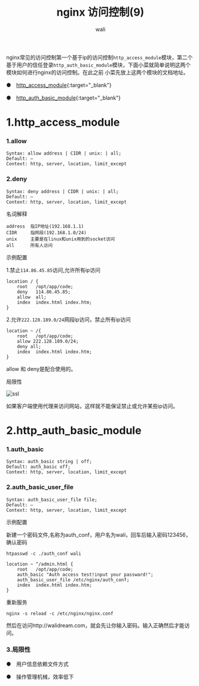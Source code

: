﻿---
layout: post
title: nginx 访问控制(9)  #标题
tagline: 基于IP的访问控制,基于用户信任登录
category: nginx      #分类
author: wali    #作者
tag: nginx     #标签
ghurl:        #github url
ghurl_zip:    #github zip下载
comments: true

post_nav: ["1.http_access_module","2.http_auth_basic_module"]
group_tag: nginx教程
---

nginx常见的访问控制第一个基于ip的访问控制`http_access_module`模块，第二个基于用户的信任登录`http_auth_basic_module`模块，下面小菜就简单说明这两个模块如何进行nginx的访问控制。在此之前
小菜先放上这两个模块的文档地址。

●　[http_access_module](http://nginx.org/en/docs/http/ngx_http_access_module.html "http://nginx.org/en/docs/http/ngx_http_access_module.html"){:target="_blank"}

●　[http_auth_basic_module](http://nginx.org/en/docs/http/ngx_http_auth_basic_module.html "http://nginx.org/en/docs/http/ngx_http_auth_basic_module.html"){:target="_blank"}


# 1.http_access_module


### 1.allow

```nginx
Syntax:	allow address | CIDR | unix: | all;
Default: —
Context: http, server, location, limit_except
```

### 2.deny

```nginx
Syntax:	deny address | CIDR | unix: | all;
Default: —
Context: http, server, location, limit_except

```

名词解释
```nginx
address  指IP地址(192.168.1.1)
CIDR     指网段(192.168.1.0/24)
unix     主要是在linux和unix用到的socket访问
all      所有人访问
```

示例配置

1.禁止`114.86.45.85`访问,允许所有ip访问
```nginx
location / { 
	root   /opt/app/code;
	deny   114.86.45.85;
	allow  all;
	index  index.html index.htm;
}   
```

2.允许`222.128.189.0/24`网段ip访问，禁止所有ip访问

```nginx
location ~ /{
	root   /opt/app/code;
	allow 222.128.189.0/24;
	deny all;
	index  index.html index.htm;
}
```

allow 和 deny是配合使用的。

局限性

![ssl](https://raw.githubusercontent.com/walidream/blogimage/master/waliblogImage/nginx/nginx_6.jpg)

如果客户端使用代理来访问网站，这样就不能保证禁止或允许某些ip访问。


# 2.http_auth_basic_module

### 1.auth_basic

```nginx
Syntax:	auth_basic string | off;
Default: auth_basic off;
Context: http, server, location, limit_except

```

### 2.auth_basic_user_file

```nginx
Syntax:	auth_basic_user_file file;
Default: —
Context: http, server, location, limit_except
```

示例配置

新建一个密码文件,名称为auth_conf，用户名为wali，回车后输入密码123456，确认密码

	htpasswd -c ./auth_conf wali

```nginx
location ~ ^/admin.html {
	root   /opt/app/code;
	auth_basic "Auth access test!input your passward!";
	auth_basic_user_file /etc/nginx/auth_conf;
	index  index.html index.htm;
}
```

重新服务

	nginx -s reload -c /etc/nginx/nginx.conf
	
然后在访问http://walidream.com，就会先让你输入密码。输入正确然后才能访问。

### 3.局限性

●　用户信息依赖文件方式

●　操作管理机械，效率低下


























